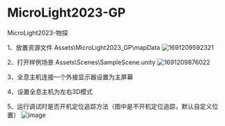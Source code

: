 # MicroLight2023-GP
MicroLight2023-物探

1、放置资源文件
Assets\MicroLight2023_GP\mapData
![1691209592321](https://github.com/XinYueStudio/MicroLight2023-GP/assets/15990821/418eb6c8-63bf-4598-be1f-221fa665298f)

2、打开样例场景
Assets\Scenes\SampleScene.unity
![1691209876022](https://github.com/XinYueStudio/MicroLight2023-GP/assets/15990821/2c2dafe6-d493-4ebd-8fe0-751afce67ac4)

3、全息主机连接一个外接显示器设置为主屏幕

4、设置全息主机为左右3D模式

5、运行调试时是否开机定位追踪方法（图中是不开机定位追踪，默认自定义位置）
![image](https://github.com/XinYueStudio/MicroLight2023-GP/assets/15990821/0c8975ef-6cb8-454c-8dbb-6457da9c26d0)

